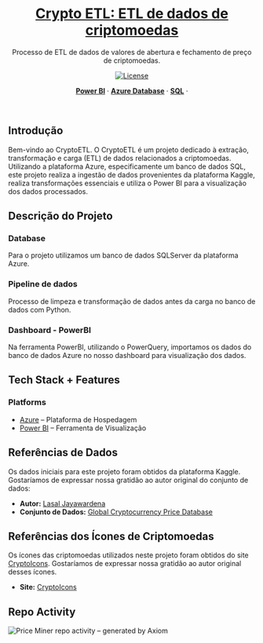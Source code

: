 <a href="https://projectx-eight-gilt.vercel.app/">
  <h1 align="center">Crypto ETL: ETL de dados de criptomoedas</h1>
</a>

<p align="center">
  Processo de ETL de dados de valores de abertura e fechamento de preço de criptomoedas.
</p>

<p align="center">
  <!-- <a href="https://twitter.com/placeholder">
    <img src="https://img.shields.io/twitter/follow/Projectx?style=flat&label=%40projectxy&logo=twitter&color=0bf&logoColor=fff" alt="Twitter" />
  </a> -->
  <a href="https://github.com/meglerhagen/projectx/blob/main/LICENSE">
    <img src="https://img.shields.io/github/license/meglerhagen/projectx?label=license&logo=github&color=f80&logoColor=fff" alt="License" />
  </a>
</p>

<p align="center">
  <a href="#"><strong>Power BI</strong></a> ·
  <a href="#"><strong>Azure Database</strong></a> ·
  <a href="#"><strong>SQL</strong></a> ·
</p>
<br/>

## Introdução

Bem-vindo ao CryptoETL.
O CryptoETL é um projeto dedicado à extração, transformação e carga (ETL) de dados relacionados a criptomoedas. Utilizando a plataforma Azure, especificamente um banco de dados SQL, este projeto realiza a ingestão de dados provenientes da plataforma Kaggle, realiza transformações essenciais e utiliza o Power BI para a visualização dos dados processados.

## Descrição do Projeto

### Database

Para o projeto utilizamos um banco de dados SQLServer da plataforma Azure.

### Pipeline de dados

Processo de limpeza e transformação de dados antes da carga no banco de dados com Python.

### Dashboard - PowerBI

Na ferramenta PowerBI, utilizando o PowerQuery, importamos os dados do banco de dados Azure no nosso dashboard para visualização dos dados.


## Tech Stack + Features

### Platforms

- [Azure](https://azure.microsoft.com/en-gb/) – Plataforma de Hospedagem
- [Power BI](https://azure.microsoft.com/en-gb/) – Ferramenta de Visualização


## Referências de Dados

Os dados iniciais para este projeto foram obtidos da plataforma Kaggle. Gostaríamos de expressar nossa gratidão ao autor original do conjunto de dados:

- **Autor:** [Lasal Jayawardena](https://www.kaggle.com/datasets/lasaljaywardena)
- **Conjunto de Dados:** [Global Cryptocurrency Price Database](https://www.kaggle.com/datasets/lasaljaywardena/global-cryptocurrency-price-database/data)

## Referências dos Ícones de Criptomoedas

Os ícones das criptomoedas utilizados neste projeto foram obtidos do site [CryptoIcons](http://cryptoicons.co/). Gostaríamos de expressar nossa gratidão ao autor original desses ícones.

- **Site:** [CryptoIcons](http://cryptoicons.co/)


## Repo Activity

![Price Miner repo activity – generated by Axiom](https://repobeats.axiom.co/api/embed/723580c47ac7209662914f2b7c552c3239105218.svg "Repobeats analytics image")


